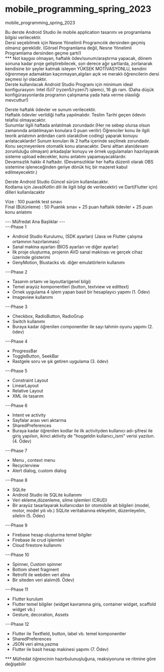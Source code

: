# mobile_programming_spring_2023
mobile_programming_spring_2023

Bu derste Android Studio ile mobile application tasarımı ve programlama bilgisi verilecektir.<br>
Dersi seçebilmek için Nesne Yönelimli Programcılık dersinden geçmiş olmanız gereklidir. (Görsel Programlama değil, Nesne Yönelimli Programlama dersinden geçme şartı!)<br>
*** Not kaygısı olmayan, haftalık ödev/sunum/araştırma yapacak, dönem sonuna kadar proje geliştirebilecek, son derece ağır şartlarda, zorlanarak kendisine bir şeyler katmak isteyen YÜKSEK MOTİVASYONLU, kendini öğrenmeye adamaktan kaçınmayan,algıları açık ve meraklı öğrencilerin dersi seçmesi iyi olacaktır.<br> 
Derste kullanılacak Android Studio Programı için minimum ideal konfigurasyon: Intel i5/i7 (ryzen5/ryzen7) işlemci, 16 gb ram. (Daha düşük konfigürasyonlarda programın çalışmama yada hata verme olasılığı mevcuttur!)<br>

Derste haftalık ödevler ve sunum verilecektir.<br>
Haftalık ödevler verildiği hafta yapılmalıdır. Teslim Tarihi geçen ödevin telafisi olmayacaktır.<br>
Sunumlar ilgili haftada anlatılmak zorundadır.(Her ne sebep olursa olsun zamanında anlatılmayan konulara 0 puan verilir) Öğrenciler konu ile ilgili teorik anlatımın ardından canlı olarak(live coding) yaparak konuyu anlatacaklardır! Sunum konuları ilk 2 hafta içerinde seçilmek zorundadır. Konu seçmeyenlere otomatik konu atanacaktır. Dersi alttan alan(devam zorunluluğu olmayan) arkadaşlar konuyu ve örnek uygulamaları hazırlayarak sisteme upload edecekler, konu anlatımı yapamayacaklardır.<br>
Devamsızlık hakkı 4 haftadır. (Devamsızlıklar her hafta düzenli olarak OBS sistemine işleneceğinden geriye dönük hiç bir mazeret kabul edilmeyecektir.)<br>

Derste Android Studio Güncel sürüm kullanılacaktır. <br>
Kodlama için Java(Kotlin dili ile ilgili bilgi de verilecektir) ve Dart(Flutter için) dilleri kullanılacaktır<br>

Vize : 100 puanlık test sınavı<br>
Final (Bütünleme) : 50 Puanlık sınav + 25 puan haftalık ödevler + 25 puan konu anlatımı<br>

--- Müfredat Ana Başlıklar ---<br>
---Phase 1<br>
* Android Studio Kurulumu, (SDK ayarları) (Java ve Flutter çalışma ortamının hazırlanması)<br>
* Sanal makina ayarları (BIOS ayarları ve diğer ayarlar)<br>
* İlk proje oluşturma, projenin AVD sanal makinası ve gerçek cihaz üzerinde gösterimi<br>
* GenyMotion, Blustacks vb. diğer emulatörlerin kullanımı<br>

---Phase 2<br>
* Tasarım ortamı ve layoutlar(genel bilgi)<br>
* Temel arayüz komponentleri (button, textview ve edittext)<br>
* Örnek uygulama 4 işlem yapan basit bir hesaplayıcı yapımı (1. Ödev)<br>
* Imageview kullanımı<br>

---Phase 3<br>
* Checkbox, RadioButton, RadioGrup<br>
* Switch kullanımı<br>
* Buraya kadar öğrenilen componentler ile sayı tahmin oyunu yapımı (2. ödev)<br>

---Phase 4<br>
* ProgressBar<br>
* ToggleButton, SeekBar<br>
* Rastgele soru ve şık getiren uygulama (3. ödev)<br>

---Phase 5<br>
* Constraint Layout<br>
* LinearLayout<br>
* Relative Layout<br>
* XML ile tasarım<br>

---Phase 6<br>
* Intent ve activity<br>
* Sayfalar arası veri aktarma<br>
* SharedPreferences<br>
* Buraya kadar öğrenilen kodlar ile ilk activityden kullanıcı adı-şifresi ile giriş yapılsın, ikinci aktivity de "hoşgeldin kullanıcı_ismi" verisi yazılsın. (4. Ödev)<br>

---Phase 7<br>
* Menu , context menu<br>
* Recyclerview<br>
* Alert dialog, custom dialog<br>

---Phase 8<br>
* SQLite<br>
* Android Studio ile SQLite kullanımı<br>
* Veri ekleme,düzenleme, silme işlemleri (CRUD)<br>
* Bir arayüz tasarlayarak kullanıcıdan bir otomobile ait bilgileri (model, motor, model yılı vb.) SQLite veritabanına ekleyelim, düzenleyelim, silelim (5. Ödev)<br>

---Phase 9<br>
* Firebase hesap oluşturma temel bilgiler<br>
* Firebase ile crud işlemleri<br>
* Cloud firestore kullanımı<br>

---Phase 10<br>
* Spinner, Custom spinner<br>
* Bottom sheet fragment<br>
* Retrofit ile webden veri alma<br>
* Bir siteden veri alalım(6. Ödev)<br>

---Phase 11<br>
* Flutter kurulum<br>
* Flutter temel bilgiler (widget kavramına giriş, container widget, scaffold widget vb.)<br>
* Gesture, decoration, Assets<br>

---Phase 12<br>
* Flutter ile Textfield, button, label vb. temel komponentler<br>
* SharedPreferences<br>
* JSON veri alma,yazma<br>
* Flutter ile basit hesap makinesi yapımı (7. Ödev)<br>

*** Müfredat öğrencinin hazırbulunuşluğuna, reaksiyonuna ve ritmine göre değişebilir
